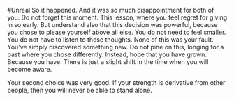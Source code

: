 #Unreal
So it happened. And it was so much disappointment for both of you. Do not forget this moment. This lesson, where you feel regret for giving in so early. But understand also that this decision was powerful, because you chose to please yourself above all else. You do not need to feel smaller. You do not have to listen to those thoughts. None of this was your fault. You’ve simply discovered something new. Do not pine on this, longing for a past where you chose differently. Instead, hope that you have grown. Because you have. There is just a slight shift in the time when you will become aware.

Your second choice was very good. If your strength is derivative from other people, then you will never be able to stand alone.
